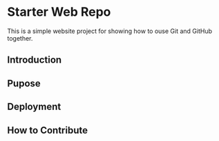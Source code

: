 # Starter Web Repo

This is a simple website project for showing how to ouse Git and GitHub together.

## Introduction



## Pupose


## Deployment


## How to Contribute

